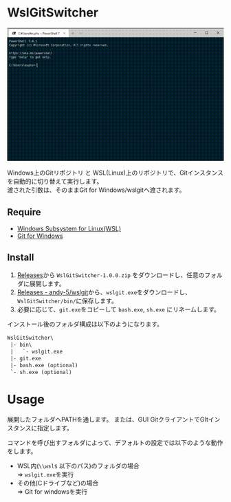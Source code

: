 
# WslGitSwitcher

![demo](docs/images/demo.gif)  

Windows上のGitリポジトリ と WSL(Linux)上のリポジトリで、Gitインスタンスを自動的に切り替えて実行します。  
渡された引数は、そのままGit for Windows/wslgitへ渡されます。

## Require

* [Windows Subsystem for Linux(WSL)](https://docs.microsoft.com/ja-jp/windows/wsl/install-win10)
* [Git for Windows](https://gitforwindows.org/)

## Install

1. [Releases](releases/latest)から `WslGitSwitcher-1.0.0.zip` をダウンロードし、任意のフォルダに展開します。  
1. [Releases - andy-5/wslgit](https://github.com/andy-5/wslgit/releases)から、`wslgit.exe`をダウンロードし、`WslGitSwitcher/bin/`に保存します。  
1. 必要に応じて、`git.exe`をコピーして `bash.exe`, `sh.exe` にリネームします。

インストール後のフォルダ構成は以下のようになります。

```
WslGitSwitcher\
 |- bin\
 |   `- wslgit.exe
 |- git.exe
 |- bash.exe (optional)
 `- sh.exe (optional)
```

# Usage

展開したフォルダへPATHを通します。
または、GUI GitクライアントでGItインスタンスに指定します。

コマンドを呼び出すフォルダによって、デフォルトの設定では以下のような動作をします。

* WSL内(`\\wsl$` 以下のパス)のフォルダの場合  
	=> `wslgit.exe`を実行  
* その他(Cドライブなど)の場合  
	=> Git for windowsを実行
